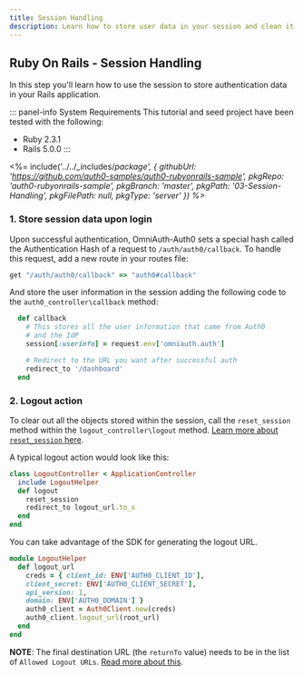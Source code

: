 ```yaml
---
title: Session Handling
description: Learn how to store user data in your session and clean it up upon logout.
---
```


## Ruby On Rails - Session Handling
In this step you'll learn how to use the session to store authentication data in your Rails application.

::: panel-info System Requirements
This tutorial and seed project have been tested with the following:
* Ruby 2.3.1
* Rails 5.0.0
:::

<%= include('../../_includes/_package', {
  githubUrl: 'https://github.com/auth0-samples/auth0-rubyonrails-sample',
  pkgRepo: 'auth0-rubyonrails-sample',
  pkgBranch: 'master',
  pkgPath: '03-Session-Handling',
  pkgFilePath: null,
  pkgType: 'server'
}) %>_


### 1. Store session data upon login
Upon successful authentication, OmniAuth-Auth0 sets a special hash called the Authentication Hash of a request to `/auth/auth0/callback`. To handle this request, add a new route in your routes file:

```ruby
get "/auth/auth0/callback" => "auth0#callback"
```

And store the user information in the session adding the following code to the `auth0_controller\callback` method:

```ruby
  def callback
    # This stores all the user information that came from Auth0
    # and the IdP
    session[:userinfo] = request.env['omniauth.auth']

    # Redirect to the URL you want after successful auth
    redirect_to '/dashboard'
  end
```

### 2. Logout action

To clear out all the objects stored within the session, call the `reset_session` method within the `logout_controller\logout` method. [Learn more about `reset_session` here](http://api.rubyonrails.org/classes/ActionController/Base.html#M000668).

A typical logout action would look like this:

```ruby
class LogoutController < ApplicationController
  include LogoutHelper
  def logout
    reset_session
    redirect_to logout_url.to_s
  end
end
```

You can take advantage of the SDK for generating the logout URL.

```ruby
module LogoutHelper
  def logout_url
    creds = { client_id: ENV['AUTH0_CLIENT_ID'],
    client_secret: ENV['AUTH0_CLIENT_SECRET'],
    api_version: 1,
    domain: ENV['AUTH0_DOMAIN'] }
    auth0_client = Auth0Client.new(creds)
    auth0_client.logout_url(root_url)
  end
end
```

**NOTE**: The final destination URL (the `returnTo` value) needs to be in the list of `Allowed Logout URLs`. [Read more about this](/logout#redirecting-users-after-logout).
